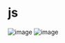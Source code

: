 # js

![image](https://user-images.githubusercontent.com/79056080/110773233-2fc9e380-8265-11eb-855c-b7b87e3491e8.png)
![image](https://user-images.githubusercontent.com/79056080/110812092-ffe40580-828f-11eb-879c-d2b917f625c6.png)
